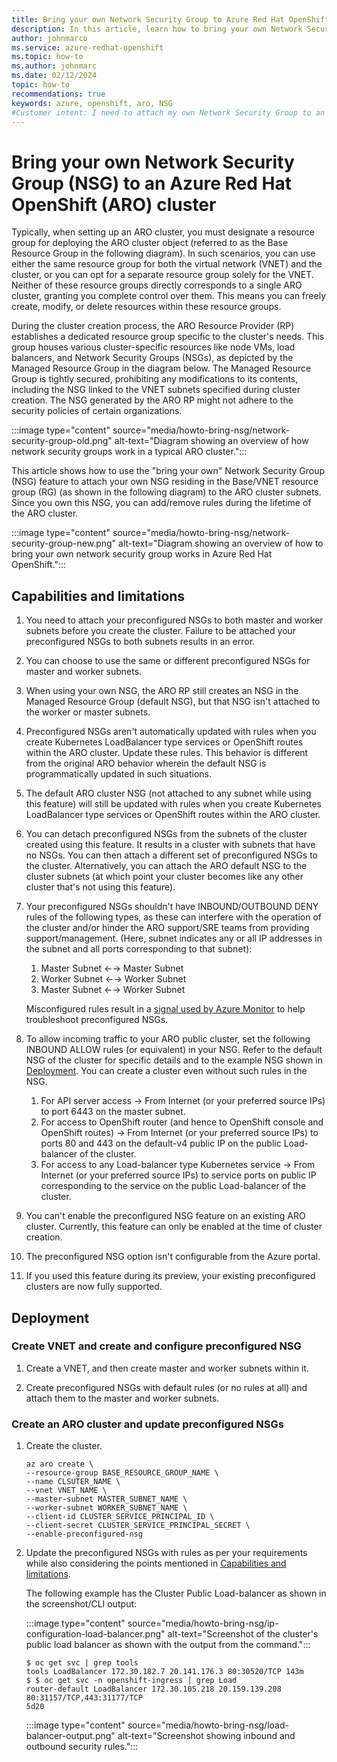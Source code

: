 ```yaml
---
title: Bring your own Network Security Group to Azure Red Hat OpenShift
description: In this article, learn how to bring your own Network Security Group (NSG) to an Azure Red Hat OpenShift cluster.
author: johnmarco
ms.service: azure-redhat-openshift
ms.topic: how-to
ms.author: johnmarc
ms.date: 02/12/2024
topic: how-to
recommendations: true
keywords: azure, openshift, aro, NSG
#Customer intent: I need to attach my own Network Security Group to an ARO cluster before beginning cluster installation.
---
```


# Bring your own Network Security Group (NSG) to an Azure Red Hat OpenShift (ARO) cluster

Typically, when setting up an ARO cluster, you must designate a resource group for deploying the ARO cluster object (referred to as the Base Resource Group in the following diagram). In such scenarios, you can use either the same resource group for both the virtual network (VNET) and the cluster, or you can opt for a separate resource group solely for the VNET. Neither of these resource groups directly corresponds to a single ARO cluster, granting you complete control over them. This means you can freely create, modify, or delete resources within these resource groups.

During the cluster creation process, the ARO Resource Provider (RP) establishes a dedicated resource group specific to the cluster's needs. This group houses various cluster-specific resources like node VMs, load balancers, and Network Security Groups (NSGs), as depicted by the Managed Resource Group in the diagram below. The Managed Resource Group is tightly secured, prohibiting any modifications to its contents, including the NSG linked to the VNET subnets specified during cluster creation. The NSG generated by the ARO RP might not adhere to the security policies of certain organizations.

:::image type="content" source="media/howto-bring-nsg/network-security-group-old.png" alt-text="Diagram showing an overview of how network security groups work in a typical ARO cluster.":::

This article shows how to use the "bring your own" Network Security Group (NSG) feature to attach your own NSG residing in the Base/VNET resource group (RG) (as shown in the following diagram) to the ARO cluster subnets. Since you own this NSG, you can add/remove rules during the lifetime of the ARO cluster.

:::image type="content" source="media/howto-bring-nsg/network-security-group-new.png" alt-text="Diagram showing an overview of how to bring your own network security group works in Azure Red Hat OpenShift.":::

## Capabilities and limitations

1. You need to attach your preconfigured NSGs to both master and worker subnets before you create the cluster. Failure to be attached your preconfigured NSGs to both subnets results in an error. 

1. You can choose to use the same or different preconfigured NSGs for master and worker subnets.

1. When using your own NSG, the ARO RP still creates an NSG in the Managed Resource Group (default NSG), but that NSG isn't attached to the worker or master subnets.

1. Preconfigured NSGs aren't automatically updated with rules when you create Kubernetes LoadBalancer type services or OpenShift routes within the ARO cluster. Update these rules. This behavior is different from the original ARO behavior wherein the default NSG is programmatically updated in such situations.

1. The default ARO cluster NSG (not attached to any subnet while using this feature) will still be updated with rules when you create Kubernetes LoadBalancer type services or OpenShift routes within the ARO cluster.

1. You can detach preconfigured NSGs from the subnets of the cluster created using this feature. It results in a cluster with subnets that have no NSGs. You can then attach a different set of preconfigured NSGs to the cluster. Alternatively, you can attach the ARO default NSG to the cluster subnets (at which point your cluster becomes like any other cluster that's not using this feature).

1. Your preconfigured NSGs shouldn't have INBOUND/OUTBOUND DENY rules of the following types, as these can interfere with the operation of the cluster and/or hinder the ARO support/SRE teams from providing support/management. (Here, subnet indicates any or all IP addresses in the subnet and all ports corresponding to that subnet):

    1. Master Subnet ←→ Master Subnet
    1. Worker Subnet ←→ Worker Subnet
    1. Master Subnet ←→ Worker Subnet
    
    Misconfigured rules result in a [signal used by Azure Monitor](/azure/openshift/howto-monitor-alerts) to help troubleshoot preconfigured NSGs.
       
1. To allow incoming traffic to your ARO public cluster, set the following INBOUND ALLOW rules (or equivalent) in your NSG. Refer to the default NSG of the cluster for specific details and to the example NSG shown in [Deployment](#deployment). You can create a cluster even without such rules in the NSG.

    1. For API server access → From Internet (or your preferred source IPs) to port 6443 on the master subnet.
    1. For access to OpenShift router (and hence to OpenShift console and OpenShift routes) → From Internet (or your preferred source IPs) to ports 80 and 443 on the default-v4 public IP on the public Load-balancer of the cluster.
    1. For access to any Load-balancer type Kubernetes service → From Internet (or your preferred source IPs) to service ports on public IP corresponding to the service on the public Load-balancer of the cluster.

1. You can't enable the preconfigured NSG feature on an existing ARO cluster. Currently, this feature can only be enabled at the time of cluster creation.

1. The preconfigured NSG option isn't configurable from the Azure portal.

1. If you used this feature during its preview, your existing preconfigured clusters are now fully supported. 

## Deployment

### Create VNET and create and configure preconfigured NSG

1. Create a VNET, and then create master and worker subnets within it.

1. Create preconfigured NSGs with default rules (or no rules at all) and attach them to the master and worker subnets.

### Create an ARO cluster and update preconfigured NSGs

1. Create the cluster.

    ```
    az aro create \
    --resource-group BASE_RESOURCE_GROUP_NAME \
    --name CLSUTER_NAME \
    --vnet VNET_NAME \
    --master-subnet MASTER_SUBNET_NAME \
    --worker-subnet WORKER_SUBNET_NAME \
    --client-id CLUSTER_SERVICE_PRINCIPAL_ID \
    --client-secret CLUSTER_SERVICE_PRINCIPAL_SECRET \
    --enable-preconfigured-nsg
    ```
    
1. Update the preconfigured NSGs with rules as per your requirements while also considering the points mentioned in [Capabilities and limitations](#capabilities-and-limitations).

    The following example has the Cluster Public Load-balancer as shown in the screenshot/CLI output:
    
    :::image type="content" source="media/howto-bring-nsg/ip-configuration-load-balancer.png" alt-text="Screenshot of the cluster's public load balancer as shown with the output from the command.":::
   
    ```Output
    $ oc get svc | grep tools
    tools LoadBalancer 172.30.182.7 20.141.176.3 80:30520/TCP 143m
    $ $ oc get svc -n openshift-ingress | grep Load
    router-default LoadBalancer 172.30.105.218 20.159.139.208 80:31157/TCP,443:31177/TCP 
    5d20
    ```
    
    :::image type="content" source="media/howto-bring-nsg/load-balancer-output.png" alt-text="Screenshot showing inbound and outbound security rules.":::


